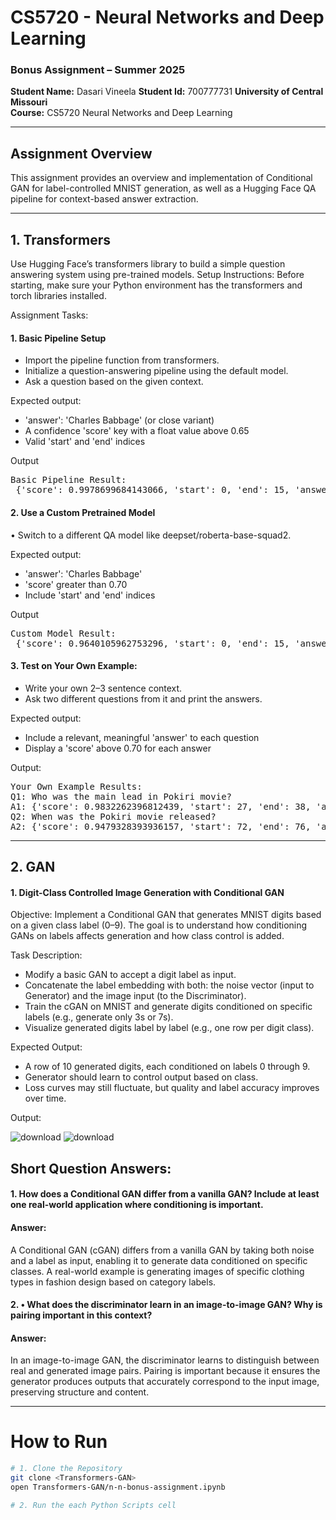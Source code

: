 # CS5720 - Neural Networks and Deep Learning  
### Bonus Assignment – Summer 2025  
**Student Name:** Dasari Vineela
**Student Id:** 700777731
**University of Central Missouri**  
**Course:** CS5720 Neural Networks and Deep Learning  

---
## Assignment Overview
This assignment provides an overview and implementation of Conditional GAN for label-controlled MNIST generation, as well as a Hugging Face QA pipeline for context-based answer extraction.

---
## 1. Transformers
Use Hugging Face’s transformers library to build a simple question answering system using pre-trained models.
Setup Instructions:
Before starting, make sure your Python environment has the transformers and torch libraries installed.

Assignment Tasks:

#### 1. Basic Pipeline Setup
- Import the pipeline function from transformers.
- Initialize a question-answering pipeline using the default model.
- Ask a question based on the given context.

Expected output:
- 'answer': 'Charles Babbage' (or close variant)
- A confidence 'score' key with a float value above 0.65
- Valid 'start' and 'end' indices

Output
<pre>
Basic Pipeline Result:
 {'score': 0.9978699684143066, 'start': 0, 'end': 15, 'answer': 'Charles Babbage'}
</pre>

#### 2. Use a Custom Pretrained Model
•	Switch to a different QA model like deepset/roberta-base-squad2.

Expected output:
- 'answer': 'Charles Babbage'
- 'score' greater than 0.70
- Include 'start' and 'end' indices

Output
<pre>
Custom Model Result:
 {'score': 0.9640105962753296, 'start': 0, 'end': 15, 'answer': 'Charles Babbage'}
</pre>

#### 3. Test on Your Own Example:
- Write your own 2–3 sentence context.
- Ask two different questions from it and print the answers.

Expected output:
- Include a relevant, meaningful 'answer' to each question
- Display a 'score' above 0.70 for each answer

Output:
<pre>
Your Own Example Results:
Q1: Who was the main lead in Pokiri movie?
A1: {'score': 0.9832262396812439, 'start': 27, 'end': 38, 'answer': 'Mahesh Babu'}
Q2: When was the Pokiri movie released?
A2: {'score': 0.9479328393936157, 'start': 72, 'end': 76, 'answer': '2006'}
</pre>

---
## 2. GAN
#### 1. Digit-Class Controlled Image Generation with Conditional GAN

Objective: 
Implement a Conditional GAN that generates MNIST digits based on a given class label (0–9). The goal is to understand how conditioning GANs on labels affects generation and how class control is added.

Task Description:
- Modify a basic GAN to accept a digit label as input.
- Concatenate the label embedding with both: the noise vector (input to Generator) and the image input (to the Discriminator).
- Train the cGAN on MNIST and generate digits conditioned on specific labels (e.g., generate only 3s or 7s).
- Visualize generated digits label by label (e.g., one row per digit class).

Expected Output:
- A row of 10 generated digits, each conditioned on labels 0 through 9.
- Generator should learn to control output based on class.
- Loss curves may still fluctuate, but quality and label accuracy improves over time.

Output:

![download](https://github.com/user-attachments/assets/11a84abd-5b8c-4a66-ba97-01fa4be0b6fa)
![download](https://github.com/user-attachments/assets/119dc8bc-9100-46fd-9083-9decb528f31b)

## Short Question Answers:
#### 1.	How does a Conditional GAN differ from a vanilla GAN? Include at least one real-world application where conditioning is important.

#### Answer:
A Conditional GAN (cGAN) differs from a vanilla GAN by taking both noise and a label as input, enabling it to generate data conditioned on specific classes. A real-world example is generating images of specific clothing types in fashion design based on category labels.

#### 2.	•	What does the discriminator learn in an image-to-image GAN? Why is pairing important in this context?

#### Answer:
In an image-to-image GAN, the discriminator learns to distinguish between real and generated image pairs. Pairing is important because it ensures the generator produces outputs that accurately correspond to the input image, preserving structure and content.

---
# How to Run

```bash
# 1. Clone the Repository
git clone <Transformers-GAN>
open Transformers-GAN/n-n-bonus-assignment.ipynb

# 2. Run the each Python Scripts cell
